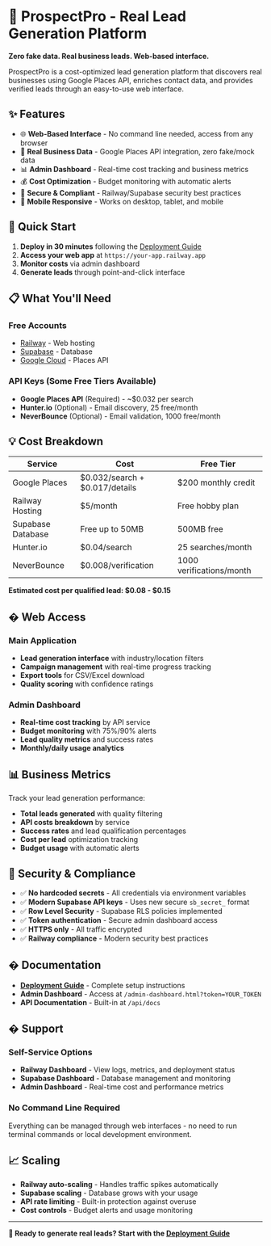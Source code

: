 # 🎯 ProspectPro - Real Lead Generation Platform

**Zero fake data. Real business leads. Web-based interface.**

ProspectPro is a cost-optimized lead generation platform that discovers real businesses using Google Places API, enriches contact data, and provides verified leads through an easy-to-use web interface.

## ✨ Features

- 🌐 **Web-Based Interface** - No command line needed, access from any browser
- 🎯 **Real Business Data** - Google Places API integration, zero fake/mock data
- 📊 **Admin Dashboard** - Real-time cost tracking and business metrics
- 💰 **Cost Optimization** - Budget monitoring with automatic alerts
- 🔐 **Secure & Compliant** - Railway/Supabase security best practices
- 📱 **Mobile Responsive** - Works on desktop, tablet, and mobile

## 🚀 Quick Start

1. **Deploy in 30 minutes** following the [Deployment Guide](DEPLOYMENT_GUIDE.md)
2. **Access your web app** at `https://your-app.railway.app`
3. **Monitor costs** via admin dashboard
4. **Generate leads** through point-and-click interface

## 📋 What You'll Need

### Free Accounts
- [Railway](https://railway.app) - Web hosting
- [Supabase](https://supabase.com) - Database
- [Google Cloud](https://console.cloud.google.com) - Places API

### API Keys (Some Free Tiers Available)
- **Google Places API** (Required) - ~$0.032 per search
- **Hunter.io** (Optional) - Email discovery, 25 free/month
- **NeverBounce** (Optional) - Email validation, 1000 free/month

## 💡 Cost Breakdown

| Service | Cost | Free Tier |
|---------|------|-----------|
| Google Places | $0.032/search + $0.017/details | $200 monthly credit |
| Railway Hosting | $5/month | Free hobby plan |
| Supabase Database | Free up to 50MB | 500MB free |
| Hunter.io | $0.04/search | 25 searches/month |
| NeverBounce | $0.008/verification | 1000 verifications/month |

**Estimated cost per qualified lead: $0.08 - $0.15**

## � Web Access

### Main Application
- **Lead generation interface** with industry/location filters
- **Campaign management** with real-time progress tracking
- **Export tools** for CSV/Excel download
- **Quality scoring** with confidence ratings

### Admin Dashboard
- **Real-time cost tracking** by API service
- **Budget monitoring** with 75%/90% alerts  
- **Lead quality metrics** and success rates
- **Monthly/daily usage analytics**

## 📊 Business Metrics

Track your lead generation performance:
- **Total leads generated** with quality filtering
- **API costs breakdown** by service
- **Success rates** and lead qualification percentages
- **Cost per lead** optimization tracking
- **Budget usage** with automatic alerts

## 🔐 Security & Compliance

- ✅ **No hardcoded secrets** - All credentials via environment variables
- ✅ **Modern Supabase API keys** - Uses new secure `sb_secret_` format
- ✅ **Row Level Security** - Supabase RLS policies implemented
- ✅ **Token authentication** - Secure admin dashboard access
- ✅ **HTTPS only** - All traffic encrypted
- ✅ **Railway compliance** - Modern security best practices

## � Documentation

- **[Deployment Guide](DEPLOYMENT_GUIDE.md)** - Complete setup instructions
- **Admin Dashboard** - Access at `/admin-dashboard.html?token=YOUR_TOKEN`
- **API Documentation** - Built-in at `/api/docs`

## �️ Support

### Self-Service Options
- **Railway Dashboard** - View logs, metrics, and deployment status
- **Supabase Dashboard** - Database management and monitoring
- **Admin Dashboard** - Real-time cost and performance metrics

### No Command Line Required
Everything can be managed through web interfaces - no need to run terminal commands or local development environment.

## 📈 Scaling

- **Railway auto-scaling** - Handles traffic spikes automatically
- **Supabase scaling** - Database grows with your usage
- **API rate limiting** - Built-in protection against overuse
- **Cost controls** - Budget alerts and usage monitoring

---

**🚀 Ready to generate real leads? Start with the [Deployment Guide](DEPLOYMENT_GUIDE.md)**
